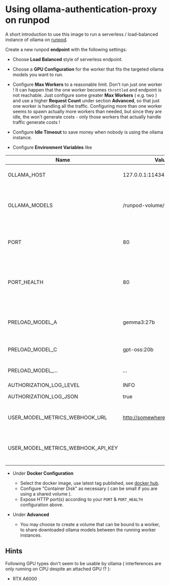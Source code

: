 # Using ollama-authentication-proxy on runpod

A short introduction to use this image to run a serverless / load-balanced
instance of ollama on [runpod](https://docs.runpod.io/serverless/load-balancing/overview).

Create a new runpod __endpoint__ with the following settings:

- Choose __Load Balanced__ style of serverless endpoint.

- Choose a __GPU Configuration__ for the worker that fits the targeted ollama models you want to run.

- Configure __Max Workers__ to a reasonable limit.
  Don't run just one worker ! It can happen that the one worker becomes `throttled` and endpoint is not reachable.
  Just configure some greater __Max Workers__ ( e.g. two ) and use a higher __Request Count__ under section __Advanced__,
  so that just one worker is handling all the traffic.
  Configuring more than one worker seems to spawn actually more workers than needed, but since they are idle,
  the won't generate costs - only those workers that actually handle traffic generate costs !

- Configure __Idle Timeout__ to save money when nobody is using the ollama instance.

- Configure __Environment Variables__ like

| Name                               | Value                        | Hint                                                                           |
| ---------------------------------- | ---------------------------- | ------------------------------------------------------------------------------ |
| OLLAMA_HOST                        | 127.0.0.1:11434              | Ollama will bind to this address                                               |
| OLLAMA_MODELS                      | /runpod-volume/ollama-models | (Worker uses mounted volume) Ollama will download models to this directory.    |
| PORT                               | 80                           | The HTTP port served by ollama-authentication-proxy                            |
| PORT_HEALTH                        | 80                           | The HTTP port for health-check ( /ping ) served by ollama-authentication-proxy |
| PRELOAD_MODEL_A                    | gemma3:27b                   | An ollama model you want to preload on startup of worker                       |
| PRELOAD_MODEL_C                    | gpt-oss:20b                  | Another ollama model to preload                                                |
| PRELOAD_MODEL_...                  | ...                          | Another ollama model to preload                                                |
| AUTHORIZATION_LOG_LEVEL            | INFO                         |                                                                                |
| AUTHORIZATION_LOG_JSON             | true                         | log in JSON formated                                                           |
| USER_MODEL_METRICS_WEBHOOK_URL     | http://somewhere.com/webhook | Sent user model metrics to given webhook                                       |
| USER_MODEL_METRICS_WEBHOOK_API_KEY | <API-KEY>                    | Use given api-key to authorize webhook requests                                |

- Under __Docker Configuration__
  - Select the docker image, use latest tag published, see [docker hub](https://hub.docker.com/repository/docker/brilliantcreator/ollama-authentication-proxy).
  - Configure "Container Disk" as necessary ( can be small if you are using a shared volume ).
  - Expose HTTP port(s) according to your `PORT` & `PORT_HEALTH` configuration above.

- Under __Advanced__
  - You may choose to create a volume that can be bound to a worker,
    to share downloaded ollama models between the running worker instances.

## Hints

Following GPU types don't seem to be usable by ollama ( interferences are only running on CPU despite an attached GPU !? ):

- RTX A6000

